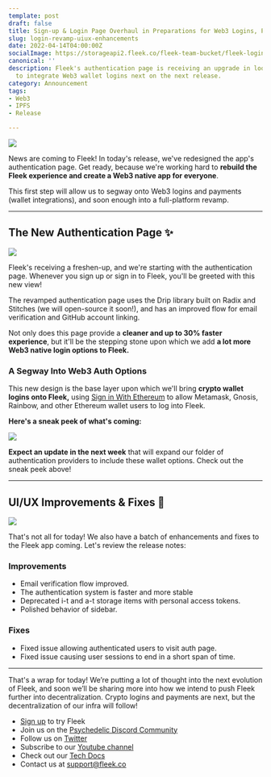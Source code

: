 ```yaml
---
template: post
draft: false
title: Sign-up & Login Page Overhaul in Preparations for Web3 Logins, Plus UI/UX Enhancements✨
slug: login-revamp-uiux-enhancements
date: 2022-04-14T04:00:00Z
socialImage: https://storageapi2.fleek.co/fleek-team-bucket/fleek-login.png
canonical: ''
description: Fleek's authentication page is receiving an upgrade in looks, in preparation
  to integrate Web3 wallet logins next on the next release.
category: Announcement
tags:
- Web3
- IPFS
- Release

---
```

![](https://storageapi2.fleek.co/fleek-team-bucket/fleek-login.png)

News are coming to Fleek! In today's release, we've redesigned the app's authentication page. Get ready, because we're working hard to **rebuild the Fleek experience and create a Web3 native app for everyone**.

This first step will allow us to segway onto Web3 logins and payments (wallet integrations), and soon enough into a full-platform revamp.

***

## The New Authentication Page ✨

![](https://storageapi2.fleek.co/fleek-team-bucket/Animation11.webp)

Fleek's receiving a freshen-up, and we're starting with the authentication page. Whenever you sign up or sign in to Fleek, you'll be greeted with this new view!

The revamped authentication page uses the Drip library built on Radix and Stitches (we will open-source it soon!), and has an improved flow for email verification and GitHub account linking.

Not only does this page provide a **cleaner and up to 30% faster experience**, but it'll be the stepping stone upon which we add **a lot more Web3 native login options to Fleek.**

### A Segway Into Web3 Auth Options

This new design is the base layer upon which we'll bring **crypto wallet logins onto Fleek,** using [Sign in With Ethereum](https://login.xyz/) to allow Metamask, Gnosis, Rainbow, and other Ethereum wallet users to log into Fleek.

**Here's a sneak peek of what's coming:**

![](https://storageapi2.fleek.co/fleek-team-bucket/web3.gif)

**Expect an update in the next week** that will expand our folder of authentication providers to include these wallet options. Check out the sneak peek above!

***

## UI/UX Improvements & Fixes 🧰

![](https://media.giphy.com/media/d31vTpVi1LAcDvdm/giphy.gif)

That's not all for today! We also have a batch of enhancements and fixes to the Fleek app coming. Let's review the release notes:

### Improvements

* Email verification flow improved.
* The authentication system is faster and more stable
* Deprecated i-t and a-t storage items with personal access tokens.
* Polished behavior of sidebar.

### Fixes

* Fixed issue allowing authenticated users to visit auth page.
* Fixed issue causing user sessions to end in a short span of time.

***

That's a wrap for today! We’re putting a lot of thought into the next evolution of Fleek, and soon we’ll be sharing more into how we intend to push Fleek further into decentralization. Crypto logins and payments are next, but the decentralization of our infra will follow!

* [Sign up](https://app.fleek.co/) to try Fleek
* Join us on the [Psychedelic Discord Community](https://slack.fleek.co/)
* Follow us on [Twitter](https://twitter.com/FleekHQ)
* Subscribe to our [Youtube channel](https://www.youtube.com/channel/UCBzlwYM0JjZpjDZ52-SLUmw)
* Check out our [Tech Docs](https://docs.fleek.co/)
* Contact us at support@fleek.co
